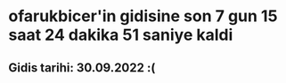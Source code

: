 # ofarukbicer'in gidisine son 7 gun 15 saat 24 dakika 51 saniye kaldi

## Gidis tarihi: 30.09.2022 :(